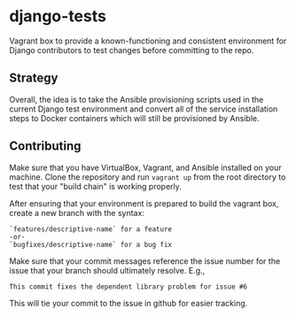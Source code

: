 # django-tests
Vagrant box to provide a known-functioning and consistent environment for Django contributors to test changes before committing to the repo.

## Strategy
Overall, the idea is to take the Ansible provisioning scripts used in the current Django test environment and convert all of the service installation steps to Docker containers which will still be provisioned by Ansible.

## Contributing
Make sure that you have VirtualBox, Vagrant, and Ansible installed on your machine. Clone the repository and run `vagrant up` from the root directory to test that your "build chain" is working properly.

After ensuring that your environment is prepared to build the vagrant box, create a new branch with the syntax:
```
`features/descriptive-name` for a feature
-or-
`bugfixes/descriptive-name` for a bug fix
```

Make sure that your commit messages reference the issue number for the issue that your branch should ultimately resolve. E.g.,
```
This commit fixes the dependent library problem for issue #6 
```
This will tie your commit to the issue in github for easier tracking.
